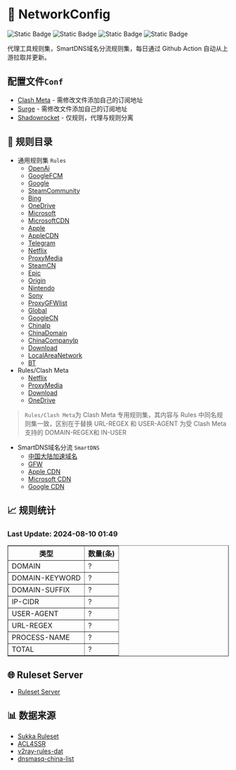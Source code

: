 # 🧩 NetworkConfig

![Static Badge](https://img.shields.io/badge/Clash%20Meta-grey)
![Static Badge](https://img.shields.io/badge/Surge-blue)
![Static Badge](https://img.shields.io/badge/Shadowrocket-purple)
![Static Badge](https://img.shields.io/badge/SmartDNS-green)

代理工具规则集，SmartDNS域名分流规则集，每日通过 Github Action 自动从上游拉取并更新。

## 配置文件`Conf`

  * [Clash Meta](./Conf/ClashMeta.yaml) - 需修改文件添加自己的订阅地址
  * [Surge](./Conf/Surge.conf) - 需修改文件添加自己的订阅地址
  * [Shadowrocket](./Conf/Shadowrocket.conf)  - 仅规则，代理与规则分离

## 📄 规则目录
* 通用规则集 `Rules`
  * [OpenAi](./Rules/OpenAi.list)
  * [GoogleFCM](./Rules/GoogleFCM.list)
  * [Google](./Rules/Google.list)
  * [SteamCommunity](./Rules/SteamCommunity.list)
  * [Bing](./Rules/Bing.list)
  * [OneDrive](./Rules/OneDrive.list)
  * [Microsoft](./Rules/Microsoft.list)
  * [MicrosoftCDN](./Rules/MicrosoftCDN.list)
  * [Apple](./Rules/Apple.list)
  * [AppleCDN](./Rules/AppleCDN.list)
  * [Telegram](./Rules/Telegram.list)
  * [Netflix](./Rules/Netflix.list)
  * [ProxyMedia](./Rules/ProxyMedia.list)
  * [SteamCN](./Rules/SteamCN.list)
  * [Epic](./Rules/Epic.list)
  * [Origin](./Rules/Origin.list)
  * [Nintendo](./Rules/Nintendo.list)
  * [Sony](./Rules/Sony.list)
  * [ProxyGFWlist](./Rules/ProxyGFWlist.list)
  * [Global](./Rules/Global.list)
  * [GoogleCN](./Rules/GoogleCN.list)
  * [ChinaIp](./Rules/ChinaIp.list)
  * [ChinaDomain](./Rules/ChinaDomain.list)
  * [ChinaCompanyIp](./Rules/ChinaCompanyIp.list)
  * [Download](./Rules/Download.list)
  * [LocalAreaNetwork](./Rules/LocalAreaNetwork.list)
  * [BT](./Rules/BT.list)
* Rules/Clash Meta
  * [Netflix](./Rules/Clash%20Meta/Netflix.list)
  * [ProxyMedia](./Rules/Clash%20Meta/ProxyMedia.list)
  * [Download](./Rules/Clash%20Meta/Download.list)
  * [OneDrive](./Rules/Clash%20Meta/OneDrive.list)
> `Rules/Clash Meta`为 Clash Meta 专用规则集，其内容与 Rules 中同名规则集一致，区别在于替换 URL-REGEX 和 USER-AGENT 为受 Clash Meta 支持的 DOMAIN-REGEX和 IN-USER
* SmartDNS域名分流 `SmartDNS`
  * [中国大陆加速域名](./SmartDNS/accelerated-domains.china.txt)
  * [GFW](./SmartDNS/gfw.txt)
  * [Apple CDN](./SmartDNS/apple.china.txt)
  * [Microsoft CDN](./SmartDNS/microsoft.china.txt)
  * [Google CDN](./SmartDNS/google.china.txt)

## 📈 规则统计

### Last Update: 2024-08-10 01:49

<table border="1" cellspacing="0" cellpadding="5">
  <thead>
    <tr>
      <th>类型</th>
      <th>数量(条)</th>
    </tr>
  </thead>
  <tbody>
    <tr>
      <td>DOMAIN</td>
      <td>?</td>
    </tr>
    <tr>
      <td>DOMAIN-KEYWORD</td>
      <td>?</td>
    </tr>
    <tr>
      <td>DOMAIN-SUFFIX</td>
      <td>?</td>
    </tr>
    <tr>
      <td>IP-CIDR</td>
      <td>?</td>
    </tr>
    <tr>
      <td>USER-AGENT</td>
      <td>?</td>
    </tr>
    <tr>
      <td>URL-REGEX</td>
      <td>?</td>
    </tr>
    <tr>
      <td>PROCESS-NAME</td>
      <td>?</td>
    </tr>
    <tr>
      <td>TOTAL</td>
      <td>?</td>
    </tr>
  </tbody>
</table>

## 🌐 Ruleset Server
* <a href="https://ruleset.zcsouls.com/">Ruleset Server</a><br>

## 📊 数据来源

* <a href="https://ruleset.skk.moe/">Sukka Ruleset</a><br>
* <a href="https://github.com/ACL4SSR/ACL4SSR">ACL4SSR</a><br>
* <a href="https://github.com/Loyalsoldier/v2ray-rules-dat">v2ray-rules-dat</a><br>
* <a href="https://github.com/felixonmars/dnsmasq-china-list">dnsmasq-china-list</a><br>
